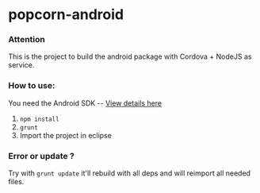 popcorn-android
===============

### Attention
This is the project to build the android package with Cordova + NodeJS as service.

### How to use:

You need the Android SDK -- [View details here](http://developer.android.com/sdk/index.html)

 1. `npm install`
 2. `grunt`
 3. Import the project in eclipse

 ### Error or update ?

 Try with `grunt update` it'll rebuild with all deps and will reimport all needed files.